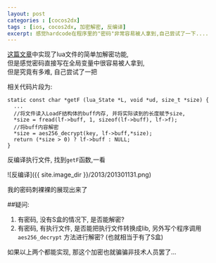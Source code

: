 ```yaml
---
layout: post
categories : [cocos2dx]
tags : [ios, cocos2dx, 加密解密, 反编译]
excerpt: 感觉hardcode在程序里的"密码"非常容易被人拿到,自己尝试了一下....
---
```



[这篇文章](/ios/cocos2d-x载入lua的过程)中实现了lua文件的简单加解密功能,  
但是感觉密码直接写在全局变量中很容易被人拿到,  
但是究竟有多难, 自己尝试了一把

相关代码片段为:

    static const char *getF (lua_State *L, void *ud, size_t *size) {
      ...
      //将文件读入LoadF结构体的buff内存, 并将实际读到的长度赋予size, 
      *size = fread(lf->buff, 1, sizeof(lf->buff), lf->f);
      //将buff内容解密
      *size = aes256_decrypt(key, lf->buff,*size);
      return (*size > 0) ? lf->buff : NULL;
    }

反编译执行文件, 找到`getF`函数,一看

![反编译]({{ site.image_dir }}/2013/201301131.png)

我的密码刺裸裸的展现出来了

##疑问:

1. 有密码, 没有S盒的情况下, 是否能解密?
2. 有密码, 有执行文件, 是否能把执行文件转换成lib, 另外写个程序调用`aes256_decrypt` 方法进行解密? (也就相当于有了S盒)

如果以上两个都能实现, 那这个加密也就骗骗非技术人员罢了...
